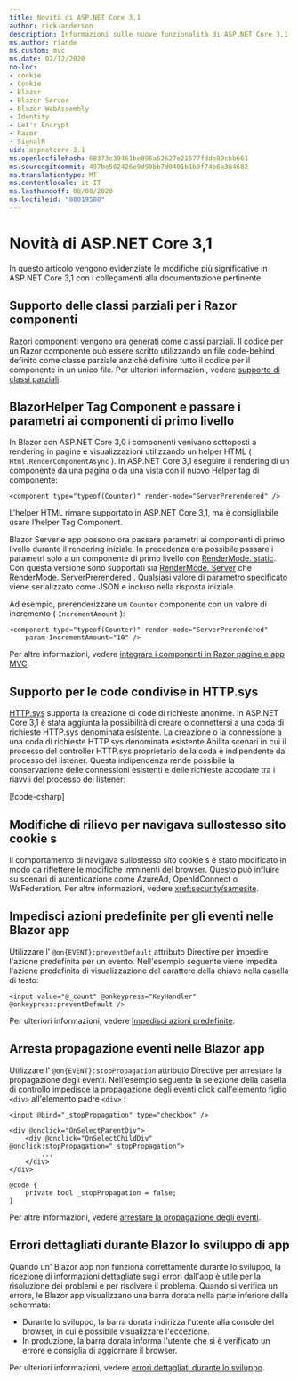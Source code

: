 ```yaml
---
title: Novità di ASP.NET Core 3,1
author: rick-anderson
description: Informazioni sulle nuove funzionalità di ASP.NET Core 3,1.
ms.author: riande
ms.custom: mvc
ms.date: 02/12/2020
no-loc:
- cookie
- Cookie
- Blazor
- Blazor Server
- Blazor WebAssembly
- Identity
- Let's Encrypt
- Razor
- SignalR
uid: aspnetcore-3.1
ms.openlocfilehash: 68373c39461be896a52627e21577fdda89cbb661
ms.sourcegitcommit: 497be502426e9d90bb7d0401b1b9f74b6a384682
ms.translationtype: MT
ms.contentlocale: it-IT
ms.lasthandoff: 08/08/2020
ms.locfileid: "88019588"
---
```

# <a name="whats-new-in-aspnet-core-31"></a>Novità di ASP.NET Core 3,1

In questo articolo vengono evidenziate le modifiche più significative in ASP.NET Core 3,1 con i collegamenti alla documentazione pertinente.

## <a name="partial-class-support-for-no-locrazor-components"></a>Supporto delle classi parziali per i Razor componenti

Razori componenti vengono ora generati come classi parziali. Il codice per un Razor componente può essere scritto utilizzando un file code-behind definito come classe parziale anziché definire tutto il codice per il componente in un unico file. Per ulteriori informazioni, vedere [supporto di classi parziali](xref:blazor/components/index#partial-class-support).

## <a name="no-locblazor-component-tag-helper-and-pass-parameters-to-top-level-components"></a>BlazorHelper Tag Component e passare i parametri ai componenti di primo livello

In Blazor con ASP.NET Core 3,0 i componenti venivano sottoposti a rendering in pagine e visualizzazioni utilizzando un helper HTML ( `Html.RenderComponentAsync` ). In ASP.NET Core 3,1 eseguire il rendering di un componente da una pagina o da una vista con il nuovo Helper tag di componente:

```cshtml
<component type="typeof(Counter)" render-mode="ServerPrerendered" />
```

L'helper HTML rimane supportato in ASP.NET Core 3,1, ma è consigliabile usare l'helper Tag Component.

Blazor Serverle app possono ora passare parametri ai componenti di primo livello durante il rendering iniziale. In precedenza era possibile passare i parametri solo a un componente di primo livello con [RenderMode. static](xref:Microsoft.AspNetCore.Mvc.Rendering.RenderMode.Static). Con questa versione sono supportati sia [RenderMode. Server](xref:Microsoft.AspNetCore.Mvc.Rendering.RenderMode.Server) che [RenderMode. ServerPrerendered](xref:Microsoft.AspNetCore.Mvc.Rendering.RenderMode.ServerPrerendered) . Qualsiasi valore di parametro specificato viene serializzato come JSON e incluso nella risposta iniziale.

Ad esempio, prerenderizzare un `Counter` componente con un valore di incremento ( `IncrementAmount` ):

```cshtml
<component type="typeof(Counter)" render-mode="ServerPrerendered" 
    param-IncrementAmount="10" />
```

Per altre informazioni, vedere [integrare i componenti in Razor pagine e app MVC](xref:blazor/components/integrate-components-into-razor-pages-and-mvc-apps).

## <a name="support-for-shared-queues-in-httpsys"></a>Supporto per le code condivise in HTTP.sys

[HTTP.sys](xref:fundamentals/servers/httpsys) supporta la creazione di code di richieste anonime. In ASP.NET Core 3,1 è stata aggiunta la possibilità di creare o connettersi a una coda di richieste HTTP.sys denominata esistente. La creazione o la connessione a una coda di richieste HTTP.sys denominata esistente Abilita scenari in cui il processo del controller HTTP.sys proprietario della coda è indipendente dal processo del listener. Questa indipendenza rende possibile la conservazione delle connessioni esistenti e delle richieste accodate tra i riavvii del processo del listener:

[!code-csharp[](sample/Program.cs?name=snippet)]

## <a name="breaking-changes-for-samesite-no-loccookies"></a>Modifiche di rilievo per navigava sullostesso sito cookie s

Il comportamento di navigava sullostesso sito cookie s è stato modificato in modo da riflettere le modifiche imminenti del browser. Questo può influire su scenari di autenticazione come AzureAd, OpenIdConnect o WsFederation. Per altre informazioni, vedere <xref:security/samesite>.

## <a name="prevent-default-actions-for-events-in-no-locblazor-apps"></a>Impedisci azioni predefinite per gli eventi nelle Blazor app

Utilizzare l' `@on{EVENT}:preventDefault` attributo Directive per impedire l'azione predefinita per un evento. Nell'esempio seguente viene impedita l'azione predefinita di visualizzazione del carattere della chiave nella casella di testo:

```razor
<input value="@_count" @onkeypress="KeyHandler" @onkeypress:preventDefault />
```

Per ulteriori informazioni, vedere [Impedisci azioni predefinite](xref:blazor/components/event-handling#prevent-default-actions).

## <a name="stop-event-propagation-in-no-locblazor-apps"></a>Arresta propagazione eventi nelle Blazor app

Utilizzare l' `@on{EVENT}:stopPropagation` attributo Directive per arrestare la propagazione degli eventi. Nell'esempio seguente la selezione della casella di controllo impedisce la propagazione degli eventi click dall'elemento figlio `<div>` all'elemento padre `<div>` :

```razor
<input @bind="_stopPropagation" type="checkbox" />

<div @onclick="OnSelectParentDiv">
    <div @onclick="OnSelectChildDiv" @onclick:stopPropagation="_stopPropagation">
        ...
    </div>
</div>

@code {
    private bool _stopPropagation = false;
}
```

Per altre informazioni, vedere [arrestare la propagazione degli eventi](xref:blazor/components/event-handling#stop-event-propagation).

## <a name="detailed-errors-during-no-locblazor-app-development"></a>Errori dettagliati durante Blazor lo sviluppo di app

Quando un' Blazor app non funziona correttamente durante lo sviluppo, la ricezione di informazioni dettagliate sugli errori dall'app è utile per la risoluzione dei problemi e per risolvere il problema. Quando si verifica un errore, le Blazor app visualizzano una barra dorata nella parte inferiore della schermata:

* Durante lo sviluppo, la barra dorata indirizza l'utente alla console del browser, in cui è possibile visualizzare l'eccezione.
* In produzione, la barra dorata informa l'utente che si è verificato un errore e consiglia di aggiornare il browser.

Per ulteriori informazioni, vedere [errori dettagliati durante lo sviluppo](xref:blazor/fundamentals/handle-errors#detailed-errors-during-development).
